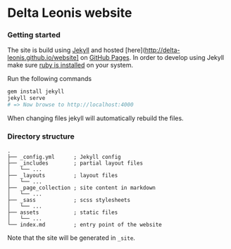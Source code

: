 # Delta Leonis website

### Getting started
The site is build using [Jekyll](https://jekyllrb.com/) and hosted [here](http://delta-leonis.github.io/website] on [GitHub Pages](https://pages.github.com/).
In order to develop using Jekyll make sure [ruby is installed](https://www.ruby-lang.org/en/documentation/installation/) on your system.

Run the following commands
```ruby
gem install jekyll
jekyll serve
# => Now browse to http://localhost:4000
```
When changing files jekyll will automatically rebuild the files.

### Directory structure
```
.
├── _config.yml      ; Jekyll config
├── _includes        ; partial layout files
│   └── ...
├── _layouts         ; layout files
│   └── ...
├── _page_collection ; site content in markdown
│   └── ...
├── _sass            ; scss stylesheets
│   └── ...
├── assets           ; static files
│   └── ...
└── index.md         ; entry point of the website
```

Note that the site will be generated in `_site`.

